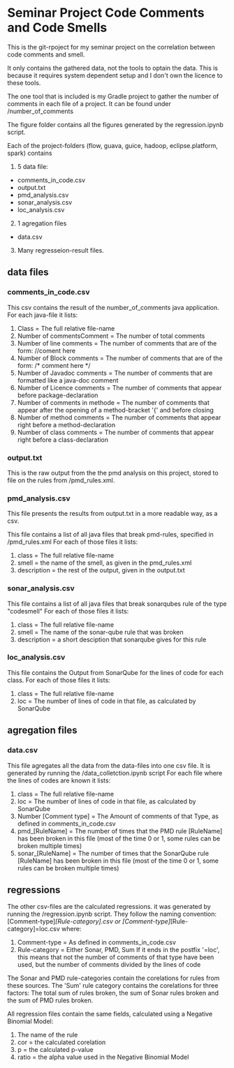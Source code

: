 # Seminar Project Code Comments and Code Smells

This is the git-rpoject for my seminar project on the correlation between code comments and smell.

It only contains the gathered data, not the tools to optain the data. This is because it requires system dependent setup and I don't own the licence to these tools.

The one tool that is included is my Gradle project to gather the number of comments in each file of a project. It can be found under /number_of_comments

The figure folder contains all the figures generated by the regression.ipynb script.

Each of the project-folders (flow, guava, guice, hadoop, eclipse.platform, spark) contains 

1. 5 data file:
  * comments_in_code.csv
  * output.txt
  * pmd_analysis.csv
  * sonar_analysis.csv	
  * loc_analysis.csv
2. 1 agregation files
  * data.csv
3. Many regresseion-result files.

## data files

### comments_in_code.csv
This csv contains the result of the number_of_comments java application.
For each java-file it lists:
1. Class = The full relative file-name
2. Number of commentsComment = The number of total comments
3. Number of line comments = The number of comments that are of the form: //coment here
4. Number of Block comments = The number of comments that are of the form: /* comment here */
5. Number of Javadoc comments = The number of comments that are formatted like a java-doc comment
6. Number of Licence comments = The number of comments that appear before package-declaration
7. Number of comments in methode = The number of comments that appear after the opening of a method-bracket '{' and before closing
8. Number of method comments = The number of comments that appear right before a method-declaration
9. Number of class comments = The number of comments that appear right before a class-declaration

### output.txt
This is the raw output from the the pmd analysis on this project, stored to file on the rules from /pmd_rules.xml.

### pmd_analysis.csv
This file presents the results from output.txt in a more readable way, as a csv.

This file contains a list of all java files that break pmd-rules, specified in /pmd_rules.xml
For each of those files it lists:
1. class = The full relative file-name
2. smell = the name of the smell, as given in the pmd_rules.xml
3. description = the rest of the output, given in the output.txt

### sonar_analysis.csv
This file contains a list of all java files that break sonarqubes rule of the type "codesmell"
For each of those files it lists:
1. class = The full relative file-name
2. smell = The name of the sonar-qube rule that was broken
3. description = a short desciption that sonarqube gives for this rule

### loc_analysis.csv
This file contains the Output from SonarQube for the lines of code for each class.
For each of those files it lists:
1. class = The full relative file-name
2. loc = The number of lines of code in that file, as calculated by SonarQube

## agregation files

### data.csv
This file agregates all the data from the data-files into one csv file.
It is generated by running the /data_colletction.ipynb script
For each file where the lines of codes are known it lists:
1. class = The full relative file-name
2. loc = The number of lines of code in that file, as calculated by SonarQube
3. Number [Comment type] = The Amount of comments of that Type, as defined in comments_in_code.csv
4. pmd_[RuleName] = The number of times that the PMD rule [RuleName] has been broken in this file (most of the time 0 or 1, some rules can be broken multiple times)
4. sonar_[RuleName] = The number of times that the SonarQube rule [RuleName] has been broken in this file (most of the time 0 or 1, some rules can be broken multiple times)

## regressions
The other csv-files are the calculated regressions. it was generated by running the /regression.ipynb script.
They follow the naming convention:
[Comment-type]_[Rule-category].csv or [Comment-type]_[Rule-category]=loc.csv
where:
1. Comment-type = As defined in comments_in_code.csv
2. Rule-category = Either Sonar, PMD, Sum
If it ends in the postfix '=loc', this means that not the number of comments of that type have been used, but the number of comments divided by the lines of code

The Sonar and PMD rule-categories contain the corelations for rules from these sources.
The 'Sum' rule category contains the corelations for three factors: The total sum of rules broken, the sum of Sonar rules broken and the sum of PMD rules broken.

All regression files contain the same fields, calculated using a Negative Binomial Model:
1. The name of the rule
2. cor = the calculated corelation
3. p = the calculated p-value
4. ratio = the alpha value used in the Negative Binomial Model
